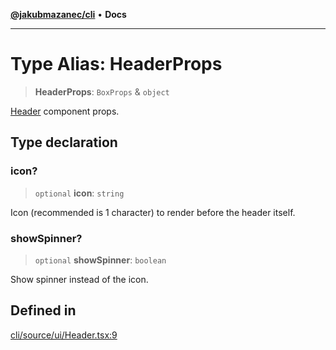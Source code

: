 [**@jakubmazanec/cli**](../README.md) • **Docs**

---

# Type Alias: HeaderProps

> **HeaderProps**: `BoxProps` & `object`

[Header](../functions/Header.md) component props.

## Type declaration

### icon?

> `optional` **icon**: `string`

Icon (recommended is 1 character) to render before the header itself.

### showSpinner?

> `optional` **showSpinner**: `boolean`

Show spinner instead of the icon.

## Defined in

[cli/source/ui/Header.tsx:9](https://github.com/jakubmazanec/tools/blob/2afd81e4680434017b6f838733fd5ccd928cec42/packages/cli/source/ui/Header.tsx#L9)
